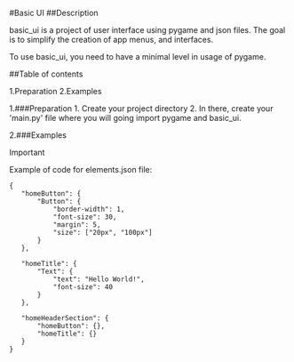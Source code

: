 #Basic UI
##Description

basic_ui is a project of user interface using pygame and json files. The goal is to simplify the creation of app menus, and interfaces.

To use basic_ui, you need to have a minimal level in usage of pygame.

##Table of contents

1.Preparation
2.Examples

1.###Preparation
    1. Create your project directory
    2. In there, create your 'main.py' file where you will going import pygame and basic_ui.

2.###Examples

> [!IMPORTANT]
> Example of code for elements.json file:
> ```
> {
>    "homeButton": {
>        "Button": {
>            "border-width": 1,
>            "font-size": 30,
>            "margin": 5,
>            "size": ["20px", "100px"]
>        }
>    },
>
>    "homeTitle": {
>        "Text": {
>            "text": "Hello World!",
>            "font-size": 40
>        }
>    },
>
>    "homeHeaderSection": {
>        "homeButton": {},
>        "homeTitle": {}
>    }
> }
> ```